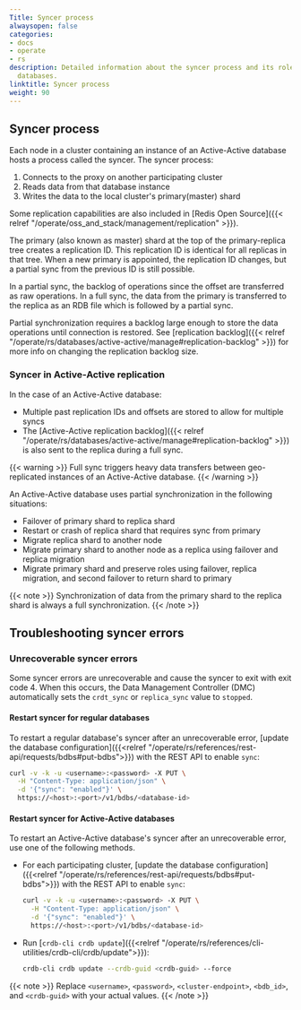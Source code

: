 ```yaml
---
Title: Syncer process
alwaysopen: false
categories:
- docs
- operate
- rs
description: Detailed information about the syncer process and its role in distributed
  databases.
linktitle: Syncer process
weight: 90
---
```


## Syncer process

Each node in a cluster containing an instance of an Active-Active database hosts a process called the syncer.
The syncer process:

1. Connects to the proxy on another participating cluster
1. Reads data from that database instance
1. Writes the data to the local cluster's primary(master) shard

Some replication capabilities are also included in [Redis Open Source]({{< relref "/operate/oss_and_stack/management/replication" >}}).

The primary (also known as master) shard at the top of the primary-replica tree creates a replication ID.
This replication ID is identical for all replicas in that tree.
When a new primary is appointed, the replication ID changes, but a partial sync from the previous ID is still possible.


In a partial sync, the backlog of operations since the offset are transferred as raw operations.
In a full sync, the data from the primary is transferred to the replica as an RDB file which is followed by a partial sync.

Partial synchronization requires a backlog large enough to store the data operations until connection is restored. See [replication backlog]({{< relref "/operate/rs/databases/active-active/manage#replication-backlog" >}}) for more info on changing the replication backlog size.

### Syncer in Active-Active replication

In the case of an Active-Active database:

- Multiple past replication IDs and offsets are stored to allow for multiple syncs
- The [Active-Active replication backlog]({{< relref "/operate/rs/databases/active-active/manage#replication-backlog" >}}) is also sent to the replica during a full sync.

{{< warning >}}
Full sync triggers heavy data transfers between geo-replicated instances of an Active-Active database.
{{< /warning >}}

An Active-Active database uses partial synchronization in the following situations:

- Failover of primary shard to replica shard
- Restart or crash of replica shard that requires sync from primary
- Migrate replica shard to another node
- Migrate primary shard to another node as a replica using failover and replica migration
- Migrate primary shard and preserve roles using failover, replica migration, and second failover to return shard to primary

{{< note >}}
Synchronization of data from the primary shard to the replica shard is always a full synchronization.
{{< /note >}}

## Troubleshooting syncer errors

### Unrecoverable syncer errors

Some syncer errors are unrecoverable and cause the syncer to exit with exit code 4. When this occurs, the Data Management Controller (DMC) automatically sets the `crdt_sync` or `replica_sync` value to `stopped`.

#### Restart syncer for regular databases

To restart a regular database's syncer after an unrecoverable error, [update the database configuration]({{<relref "/operate/rs/references/rest-api/requests/bdbs#put-bdbs">}}) with the REST API to enable `sync`:


```sh
curl -v -k -u <username>:<password> -X PUT \
  -H "Content-Type: application/json" \
  -d '{"sync": "enabled"}' \
  https://<host>:<port>/v1/bdbs/<database-id>
```

#### Restart syncer for Active-Active databases

To restart an Active-Active database's syncer after an unrecoverable error, use one of the following methods.

-  For each participating cluster, [update the database configuration]({{<relref "/operate/rs/references/rest-api/requests/bdbs#put-bdbs">}}) with the REST API to enable `sync`:

   ```sh
   curl -v -k -u <username>:<password> -X PUT \
     -H "Content-Type: application/json" \
     -d '{"sync": "enabled"}' \
     https://<host>:<port>/v1/bdbs/<database-id>
   ```

- Run [`crdb-cli crdb update`]({{<relref "/operate/rs/references/cli-utilities/crdb-cli/crdb/update">}}):

   ```sh
   crdb-cli crdb update --crdb-guid <crdb-guid> --force
   ```

{{< note >}}
Replace `<username>`, `<password>`, `<cluster-endpoint>`, `<bdb_id>`, and `<crdb-guid>` with your actual values.
{{< /note >}}
